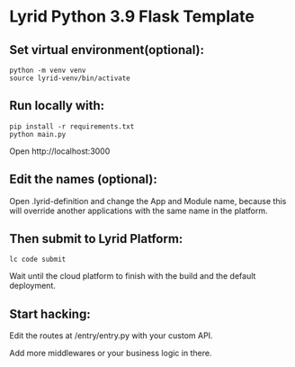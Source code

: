 ﻿# Lyrid Python 3.9 Flask Template

## Set virtual environment(optional):
```
python -m venv venv
source lyrid-venv/bin/activate
```

## Run locally with:
```
pip install -r requirements.txt
python main.py
```

Open http://localhost:3000

## Edit the names (optional):
Open .lyrid-definition and change the App and Module name, because this will override another applications with the same name in the platform.

## Then submit to Lyrid Platform:

```
lc code submit
```
Wait until the cloud platform to finish with the build and the default deployment.

## Start hacking:

Edit the routes at /entry/entry.py with your custom API. 

Add more middlewares or your business logic in there.
